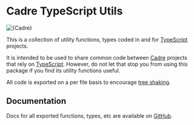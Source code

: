 # Cadre TypeScript Utils

![{Cadre}](http://i.imgur.com/17wwI3f.png)

This is a collection of utility functions, types coded in and
for [TypeScript] projects.

It is intended to be used to share common code between [Cadre] projects that
rely on [TypeScript]. However, do not let that stop you from using this package
if you find its utility functions useful.

All code is exported on a per file basis to encourage [tree shaking].

## Documentation

Docs for all exported functions, types, etc are available on [GitHub][docs].

[Cadre]: https://github.com/siggame/Cadre
[TypeScript]: https://www.typescriptlang.org/
[tree shaking]: https://webpack.js.org/guides/tree-shaking/
[docs]: http://siggame.github.io/Cadre-TS-Utils

